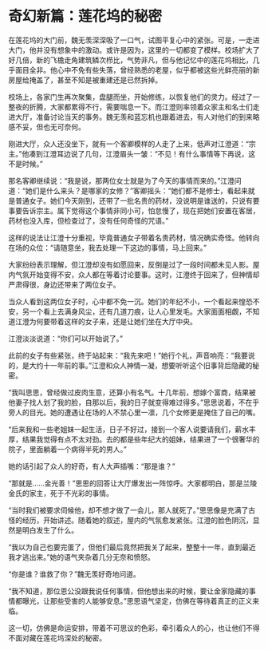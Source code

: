 # 奇幻新篇：莲花坞的秘密

在莲花坞的大门前，魏无羡深深吸了一口气，试图平复心中的紧张。可是，一走进大门，他并没有想象中的激动。或许是因为，这里的一切都变了模样。校场扩大了好几倍，新的飞檐走角建筑鳞次栉比，气势非凡，但与他记忆中的莲花坞相比，几乎面目全非。他心中不免有些失落，曾经熟悉的老屋，似乎都被这些光鲜亮丽的新房屋给掩盖了，甚至不知是被重建还是已然拆掉。

校场上，各家门生再次聚集，盘腿而坐，开始修练，以恢复他们的灵力。经过了一整夜的折腾，大家都累得不行，需要喘息一下。而江澄则率领着众家主和名士们走进大厅，准备讨论当天的事务。魏无羡和蓝忘机也跟着进去，有人对他们的到来略感不妥，但也无可奈何。

刚进大厅，众人还没坐下，就有一个客卿模样的人走了上来，低声对江澄道：“宗主。”他凑到江澄耳边说了几句，江澄眉头一皱：“不见！有什么事情等下再说，这不是时候。”

那名客卿继续说：“我是说，那两位女士就是为了今天的事情而来的。”江澄问道：“她们是什么来头？是哪家的女修？”客卿摇头：“她们都不是修士，看起来就是普通女子。她们今天刚到，还带了一批名贵的药材，没说明是谁送的，只说有要事要告诉宗主。属下觉得这个事情非同小可，怕怠慢了，现在把她们安置在客居，药材也没入库，但检查过了，没有任何奇怪的咒语。”

这样的说法让江澄十分重视，毕竟普通女子带着名贵药材，情况确实奇怪。他转向在场的众位：“请随意坐，我去处理一下这边的事情，马上回来。”

大家纷纷表示理解，但江澄却没有如愿回来，反倒是过了一段时间都未见人影。屋内气氛开始变得不安，众人都在等着讨论要事。这时，江澄终于回来了，但神情却严肃得很，身边还带来了两位女子。

当众人看到这两位女子时，心中都不免一沉。她们的年纪不小，一个看起来惶恐不安，另一个看上去满身风尘，还有几道刀痕，让人心里发毛。大家面面相觑，不知道江澄为何要带着这样的女子来，还是让她们坐在大厅中央。

江澄淡淡说道：“你们可以开始说了。”

此前的女子有些紧张，终于站起来：“我先来吧！”她行个礼，声音响亮：“我要说的，是大约十一年前的事。”江澄和众人神情一凝，想要听听这个旧事背后隐藏的秘密。

“我叫思思，曾经做过皮肉生意，还算小有名气。十几年前，想嫁个富商，结果被他妻子找人划了我的脸，自那以后，我的日子就变得难过得多。”思思说着，不在乎旁人的目光。她的遭遇让在场的人不禁心里一凛，几个女修更是掩住了自己的嘴。

“后来我和一些老姐妹一起生活，日子不好过，接到一个客人说要请我们，薪水丰厚，结果我觉得有点不太对劲。去的都是些年纪大的姐妹，结果进了一个很奢华的院子，里面躺着一个病得半死的男人。”

她的话引起了众人的好奇，有人大声插嘴：“那是谁？”

“那就是……金光善！”思思的回答让大厅爆发出一阵惊呼。大家都明白，那是兰陵金氏的家主，死于不光彩的事情。

“当时我们被要求伺候他，却不想才做了一会儿，那人就死了。”思思像是充满了古怪的经历，开始讲述。随着她的叙述，屋内的气氛愈发紧张。江澄的脸色阴沉，显然是明白发生了什么。

“我以为自己也要完蛋了，但他们最后竟然把我关了起来，整整十一年，直到最近我才逃出来。”她的语气夹杂着几分无奈和愤怒。

“你是谁？谁救了你？”魏无羡好奇地问道。

“我不知道，那位恩公没跟我说任何事情，但他想出来的时候，要让金家隐藏的事情都曝光，让那些受害的人能够安息。”思思语气坚定，仿佛在等待着真正的正义来临。

这一切，仿佛是命运安排，带着不可思议的色彩，牵引着众人的心，也让他们不得不面对藏在莲花坞深处的秘密。